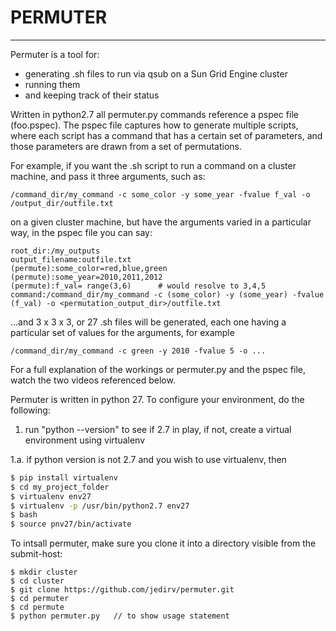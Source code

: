 # PERMUTER
--------
Permuter is a tool for:
- generating .sh files to run via qsub on a Sun Grid Engine cluster
- running them
- and keeping track of their status  

Written in python2.7 all permuter.py commands reference a pspec file (foo.pspec).  The pspec file captures how to generate multiple scripts, where each script has a command that has a certain set of parameters, and those parameters are drawn from a set of permutations.

For example, if you want the .sh script to run a command on a cluster machine, and pass it three arguments, such as:
```
/command_dir/my_command -c some_color -y some_year -fvalue f_val -o /output_dir/outfile.txt 
```
on a given cluster machine, but have the arguments varied in a particular way, in the pspec file you can say:
```
root_dir:/my_outputs
output_filename:outfile.txt
(permute):some_color=red,blue,green 
(permute):some_year=2010,2011,2012
(permute):f_val= range(3,6)      # would resolve to 3,4,5
command:/command_dir/my_command -c (some_color) -y (some_year) -fvalue (f_val) -o <permutation_output_dir>/outfile.txt
```
...and 3 x 3 x 3, or 27 .sh files will be generated, each one having a particular set of values for the arguments, for example
```
/command_dir/my_command -c green -y 2010 -fvalue 5 -o ... 
```
For a full explanation of the workings or permuter.py and the pspec file, watch the two videos referenced below.

Permuter is written in python 27.  To configure your environment, do the following:

1. run "python --version" to see if 2.7 in play, if not, create a virtual environment using virtualenv

1.a. if python version is not 2.7 and you wish to use virtualenv, then 
```bash
$ pip install virtualenv
$ cd my_project_folder
$ virtualenv env27
$ virtualenv -p /usr/bin/python2.7 env27
$ bash 
$ source pnv27/bin/activate
```
To intsall permuter, make sure you clone it into a directory visible from the submit-host:
```
$ mkdir cluster
$ cd cluster
$ git clone https://github.com/jedirv/permuter.git
$ cd permuter
$ cd permute
$ python permuter.py   // to show usage statement
```
